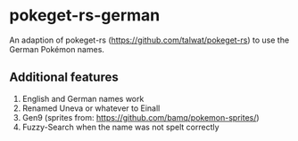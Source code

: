 # pokeget-rs-german

An adaption of pokeget-rs (https://github.com/talwat/pokeget-rs) to use the German Pokémon names.

## Additional features
1. English and German names work
2. Renamed Uneva or whatever to Einall
3. Gen9 (sprites from: https://github.com/bamq/pokemon-sprites/)
4. Fuzzy-Search when the name was not spelt correctly
